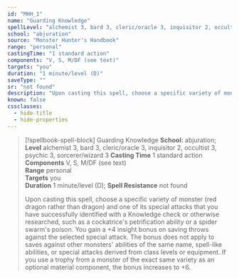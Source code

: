 ```yaml
---
id: "MHH_1"
name: "Guarding Knowledge"
spellLevel: "alchemist 3, bard 3, cleric/oracle 3, inquisitor 2, occultist 3, psychic 3, sorcerer/wizard 3"
school: "abjuration"
source: "Monster Hunter's Handbook"
range: "personal"
castingTime: "1 standard action"
components: "V, S, M/DF (see text)"
targets: "you"
duration: "1 minute/level (D)"
saveType: ""
sr: "not found"
description: "Upon casting this spell, choose a specific variety of monster (red dragon rather than dragon) and one of its special attacks that you have successfully identified with a Knowledge check or otherwise researched, such as a cockatrice's petrification ability or a spider swarm's poison. You gain a +4 insight bonus on saving throws against the selected special attack. The bonus does not apply to saves against other monsters' abilities of the same name, spell-like abilities, or special attacks derived from class levels or equipment. If you use a trophy from a monster of the exact same variety as an optional material component, the bonus increases to +6."
known: false
cssclasses:
  - hide-title
  - hide-properties
---
```


> [!spellbook-spell-block] Guarding Knowledge
> **School:** abjuration; **Level** alchemist 3, bard 3, cleric/oracle 3, inquisitor 2, occultist 3, psychic 3, sorcerer/wizard 3
> **Casting Time** 1 standard action  
> **Components** V, S, M/DF (see text)  
> **Range** personal  
> **Targets** you  
> **Duration** 1 minute/level (D); **Spell Resistance** not found
> 
> Upon casting this spell, choose a specific variety of monster (red dragon rather than dragon) and one of its special attacks that you have successfully identified with a Knowledge check or otherwise researched, such as a cockatrice's petrification ability or a spider swarm's poison. You gain a +4 insight bonus on saving throws against the selected special attack. The bonus does not apply to saves against other monsters' abilities of the same name, spell-like abilities, or special attacks derived from class levels or equipment. If you use a trophy from a monster of the exact same variety as an optional material component, the bonus increases to +6.
